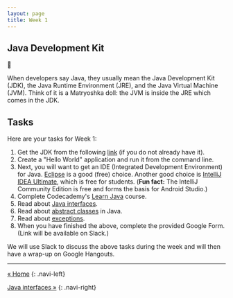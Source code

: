 ```yaml
---
layout: page
title: Week 1
---
```


## Java Development Kit

:dolls:

When developers say Java, they usually mean the Java Development Kit (JDK), the Java Runtime Environment (JRE), and the Java Virtual Machine (JVM). Think of it is a Matryoshka doll: the JVM is inside the JRE which comes in the JDK.

## Tasks

Here are your tasks for Week 1:

1. Get the JDK from the following [link](http://www.oracle.com/technetwork/java/javase/downloads/index.html) (if you do not already have it).
2. Create a "Hello World" application and run it from the command line.
3. Next, you will want to get an IDE (Integrated Development Environment) for Java. [Eclipse](https://eclipse.org/home/index.php) is a good (free) choice. Another good choice is [IntelliJ IDEA Ultimate](https://www.jetbrains.com/idea/download/), which is free for students. (**Fun fact:** The IntelliJ Community Edition is free and forms the basis for Android Studio.)
4. Complete Codecademy's [Learn Java](https://www.codecademy.com/learn/learn-java) course.
5. Read about [Java interfaces](interfaces).
6. Read about [abstract classes](abstract-classes) in Java.
7. Read about [exceptions](exceptions).
8. When you have finished the above, complete the provided Google Form. (Link will be available on Slack.)

We will use Slack to discuss the above tasks during the week and will then have a wrap-up on Google Hangouts.

---

[« Home](/)
{: .navi-left}

[Java interfaces »](interfaces)
{: .navi-right}
